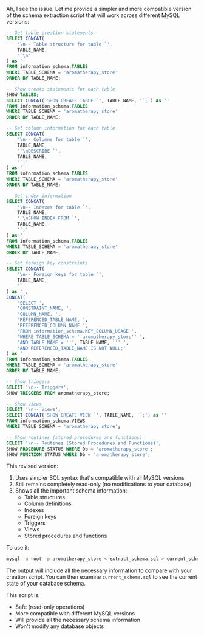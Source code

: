 Ah, I see the issue. Let me provide a simpler and more compatible version of the schema extraction script that will work across different MySQL versions:

```sql
-- Get table creation statements
SELECT CONCAT(
    '\n-- Table structure for table `', 
    TABLE_NAME, 
    '`\n'
) as '' 
FROM information_schema.TABLES 
WHERE TABLE_SCHEMA = 'aromatherapy_store'
ORDER BY TABLE_NAME;

-- Show create statements for each table
SHOW TABLES;
SELECT CONCAT('SHOW CREATE TABLE `', TABLE_NAME, '`;') as ''
FROM information_schema.TABLES 
WHERE TABLE_SCHEMA = 'aromatherapy_store'
ORDER BY TABLE_NAME;

-- Get column information for each table
SELECT CONCAT(
    '\n-- Columns for table `',
    TABLE_NAME,
    '`\nDESCRIBE `',
    TABLE_NAME,
    '`;'
) as ''
FROM information_schema.TABLES 
WHERE TABLE_SCHEMA = 'aromatherapy_store'
ORDER BY TABLE_NAME;

-- Get index information
SELECT CONCAT(
    '\n-- Indexes for table `',
    TABLE_NAME,
    '`\nSHOW INDEX FROM `',
    TABLE_NAME,
    '`;'
) as ''
FROM information_schema.TABLES 
WHERE TABLE_SCHEMA = 'aromatherapy_store'
ORDER BY TABLE_NAME;

-- Get foreign key constraints
SELECT CONCAT(
    '\n-- Foreign keys for table `',
    TABLE_NAME,
    '`'
) as '',
CONCAT(
    'SELECT ',
    'CONSTRAINT_NAME, ',
    'COLUMN_NAME, ',
    'REFERENCED_TABLE_NAME, ',
    'REFERENCED_COLUMN_NAME ',
    'FROM information_schema.KEY_COLUMN_USAGE ',
    'WHERE TABLE_SCHEMA = ''aromatherapy_store'' ',
    'AND TABLE_NAME = ''', TABLE_NAME, ''' ',
    'AND REFERENCED_TABLE_NAME IS NOT NULL;'
) as ''
FROM information_schema.TABLES 
WHERE TABLE_SCHEMA = 'aromatherapy_store'
ORDER BY TABLE_NAME;

-- Show triggers
SELECT '\n-- Triggers';
SHOW TRIGGERS FROM aromatherapy_store;

-- Show views
SELECT '\n-- Views';
SELECT CONCAT('SHOW CREATE VIEW `', TABLE_NAME, '`;') as ''
FROM information_schema.VIEWS 
WHERE TABLE_SCHEMA = 'aromatherapy_store';

-- Show routines (stored procedures and functions)
SELECT '\n-- Routines (Stored Procedures and Functions)';
SHOW PROCEDURE STATUS WHERE Db = 'aromatherapy_store';
SHOW FUNCTION STATUS WHERE Db = 'aromatherapy_store';
```

This revised version:
1. Uses simpler SQL syntax that's compatible with all MySQL versions
2. Still remains completely read-only (no modifications to your database)
3. Shows all the important schema information:
   - Table structures
   - Column definitions
   - Indexes
   - Foreign keys
   - Triggers
   - Views
   - Stored procedures and functions

To use it:
```bash
mysql -u root -p aromatherapy_store < extract_schema.sql > current_schema.sql
```

The output will include all the necessary information to compare with your creation script. You can then examine `current_schema.sql` to see the current state of your database schema.

This script is:
- Safe (read-only operations)
- More compatible with different MySQL versions
- Will provide all the necessary schema information
- Won't modify any database objects
